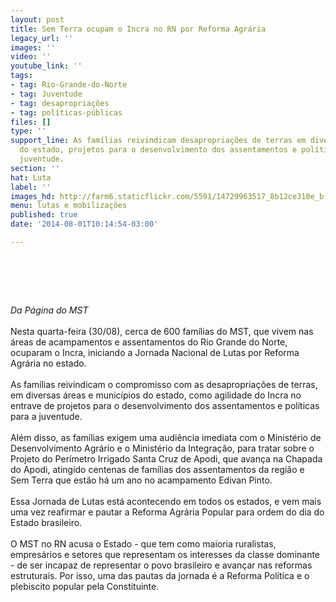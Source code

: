 ```yaml
---
layout: post
title: Sem Terra ocupam o Incra no RN por Reforma Agrária
legacy_url: ''
images: ''
video: ''
youtube_link: ''
tags:
- tag: Rio-Grande-do-Norte
- tag: Juventude
- tag: desapropriações
- tag: políticas-públicas
files: []
type: ''
support_line: As famílias reivindicam desapropriações de terras em diversas áreas
  do estado, projetos para o desenvolvimento dos assentamentos e políticas para a
  juventude.
section: ''
hat: Luta
label: ''
images_hd: http://farm6.staticflickr.com/5591/14729963517_8b12ce310e_b.jpg
menu: lutas e mobilizações
published: true
date: '2014-08-01T10:14:54-03:00'

---
```

<h1>&nbsp;</h1>

<p><em>Da P&aacute;gina do MST</em><br />
<br />
Nesta quarta-feira (30/08), cerca de 600 fam&iacute;lias do MST, que vivem nas &aacute;reas de acampamentos e assentamentos do Rio Grande do Norte, ocuparam o Incra, iniciando a Jornada Nacional de Lutas por Reforma Agr&aacute;ria no estado.<br />
<br />
As fam&iacute;lias reivindicam o compromisso com as desapropria&ccedil;&otilde;es de terras, em diversas &aacute;reas e munic&iacute;pios do estado, como agilidade do Incra no entrave de projetos para o desenvolvimento dos assentamentos e pol&iacute;ticas para a juventude.&nbsp;<br />
<br />
Al&eacute;m disso, as fam&iacute;lias exigem uma audi&ecirc;ncia imediata com o Minist&eacute;rio de Desenvolvimento Agr&aacute;rio e o Minist&eacute;rio da Integra&ccedil;&atilde;o, para tratar sobre o Projeto do Per&iacute;metro Irrigado Santa Cruz de Apodi, que avan&ccedil;a na Chapada do Apodi, atingido centenas de fam&iacute;lias dos assentamentos da regi&atilde;o e Sem Terra que est&atilde;o h&aacute; um ano no acampamento Edivan Pinto.<br />
<br />
Essa Jornada de Lutas est&aacute; acontecendo em todos os estados, e vem mais uma vez reafirmar e pautar a Reforma Agr&aacute;ria Popular para ordem do dia do Estado brasileiro.&nbsp;<br />
<br />
O MST no RN acusa o Estado - que tem como maioria ruralistas, empres&aacute;rios e setores que representam os interesses da classe dominante - de ser incapaz de representar o povo brasileiro e avan&ccedil;ar nas reformas estruturais. Por isso, uma das pautas da jornada &eacute; a Reforma Pol&iacute;tica e o plebiscito popular pela Constituinte.</p>
